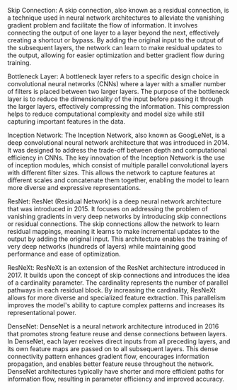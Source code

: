 Skip Connection: A skip connection, also known as a residual connection, is a technique used in neural network architectures to alleviate the vanishing gradient problem and facilitate the flow of information. It involves connecting the output of one layer to a layer beyond the next, effectively creating a shortcut or bypass. By adding the original input to the output of the subsequent layers, the network can learn to make residual updates to the output, allowing for easier optimization and better gradient flow during training.

Bottleneck Layer: A bottleneck layer refers to a specific design choice in convolutional neural networks (CNNs) where a layer with a smaller number of filters is placed between two larger layers. The purpose of the bottleneck layer is to reduce the dimensionality of the input before passing it through the larger layers, effectively compressing the information. This compression helps to reduce computational complexity and model size while still capturing important features in the data.

Inception Network: The Inception Network, also known as GoogLeNet, is a deep convolutional neural network architecture that was introduced in 2014. It was designed to address the trade-off between depth and computational efficiency in CNNs. The key innovation of the Inception Network is the use of inception modules, which consist of multiple parallel convolutional layers with different filter sizes. This allows the network to capture features at different scales and concatenate them together, enabling the model to learn more diverse and expressive representations.

ResNet: ResNet (Residual Network) is a deep neural network architecture that was introduced in 2015. It focuses on addressing the problem of vanishing gradients in very deep networks by introducing skip connections or residual connections. The skip connections allow the network to learn residual mappings, meaning it learns to make incremental updates to the output by adding the original input. This architecture enables the training of very deep networks (hundreds of layers) while maintaining good performance and ease of optimization.

ResNeXt: ResNeXt is an extension of the ResNet architecture introduced in 2017. It builds upon the concept of skip connections and introduces the idea of a cardinality parameter. The cardinality represents the number of parallel pathways in each residual block. By increasing the cardinality, ResNeXt allows for more diverse and specialized feature extraction. This parallelism improves the model's ability to capture complex patterns and increases its representational power.

DenseNet: DenseNet is a neural network architecture introduced in 2016 that promotes strong feature reuse and dense connections between layers. In DenseNet, each layer receives direct inputs from all preceding layers, and its own feature maps are passed on to all subsequent layers. This dense connectivity pattern enhances gradient flow, encourages information propagation, and enables better feature reuse throughout the network. DenseNet architectures typically have shorter and more efficient paths for information flow, resulting in parameter efficiency and improved accuracy.